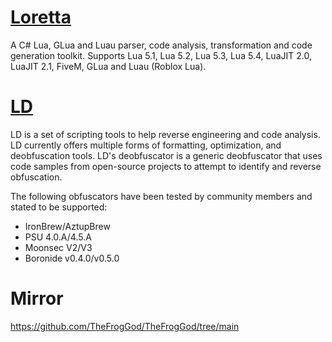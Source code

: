 # [Loretta](https://github.com/LorettaDevs/)

A C# Lua, GLua and Luau parser, code analysis, transformation and code generation toolkit. Supports Lua 5.1, Lua 5.2, Lua 5.3, Lua 5.4, LuaJIT 2.0, LuaJIT 2.1, FiveM, GLua and Luau (Roblox Lua).

# [LD]([https://discord.gg/deobfuscator](https://bmcq-0.gitbook.io/ld-documentation/ld-information/general-information))

LD is a set of scripting tools to help reverse engineering and code analysis. LD currently offers multiple forms of formatting, optimization, and deobfuscation tools. LD's deobfuscator is a generic deobfuscator that uses code samples from open-source projects to attempt to identify and reverse obfuscation.

The following obfuscators have been tested by community members and stated to be supported:
- IronBrew/AztupBrew
- PSU 4.0.A/4.5.A
- Moonsec V2/V3
- Boronide v0.4.0/v0.5.0

# Mirror

https://github.com/TheFrogGod/TheFrogGod/tree/main
